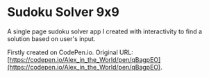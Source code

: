 # Sudoku Solver 9x9

A single page sudoku solver app I created with interactivity to find a solution based on user's input.

Firstly created on CodePen.io. Original URL: [https://codepen.io/Alex_in_the_World/pen/qBagpEO](https://codepen.io/Alex_in_the_World/pen/qBagpEO).


